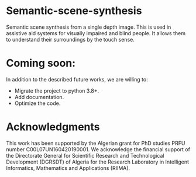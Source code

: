 # Semantic-scene-synthesis
Semantic scene synthesis from a single depth image. This is used in assistive aid systems for visually impaired and blind people. It allows them to understand their surroundings by the touch sense.

# Coming soon:
In addition to the described future works, we are willing to:
- Migrate the project to python 3.8+.  
- Add documentation.  
- Optimize the code.

# Acknowledgments
This work has been supported by the Algerian grant for PhD studies PRFU number C00L07UN160420190001. We acknowledge the financial support of the Directorate General for Scientific Research and Technological Development (DGRSDT) of Algeria for the Research Laboratory in Intelligent Informatics, Mathematics and Applications (RIIMA).
